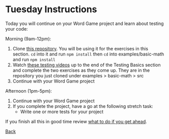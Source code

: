 # Tuesday Instructions

Today you will continue on your Word Game project and learn about testing your code:

Morning (9am-12pm):
1. Clone [this repository](https://github.com/stevekinney/introduction-to-testing). You will be using it for the exercises in this section. `cd` into it and run `npm install` then `cd` into examples/basic-math and run `npm install`
2. Watch [these testing videos](https://frontendmasters.com/courses/testing/) up to the end of the Testing Basics section and complete the two exercises as they come up. They are in the repository you just cloned under examples > basic-math > src
3. Continue with your Word Game project

Afternoon (1pm-5pm):
1. Continue with your Word Game project
3. If you complete the project, have a go at the following stretch task:
    - Write one or more tests for your project

If you finish all this in good time review [what to do if you get ahead](../Week%201/1-Intro/tips.md).

[Back](week-3-links.md)
